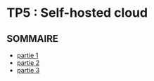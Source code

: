 # **TP5 : Self-hosted cloud**

## **SOMMAIRE**

- [partie 1](partie-1.md)
- [partie 2](partie-2.md)
- [partie 3](partie-3.md)
